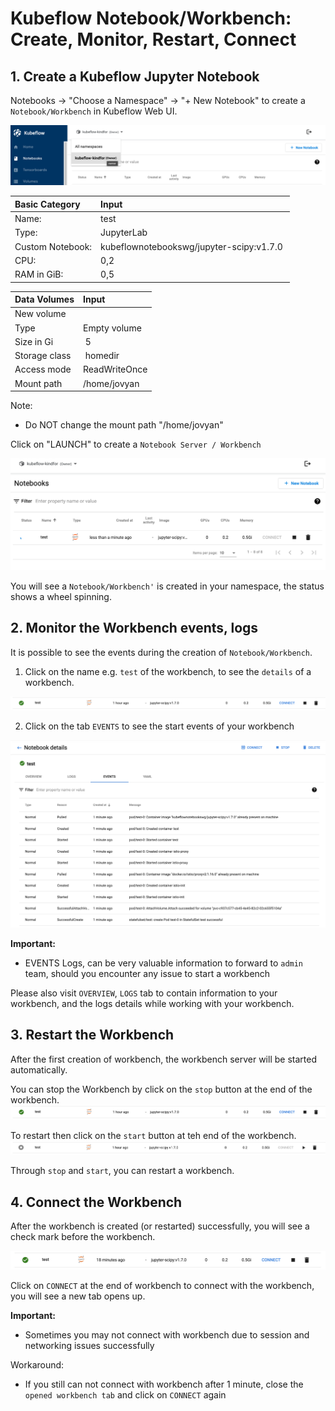 # Kubeflow Notebook/Workbench: Create, Monitor, Restart, Connect

## 1. Create a Kubeflow Jupyter Notebook

Notebooks -> "Choose a Namespace" -> 
"+ New Notebook"  to create a `Notebook/Workbench` in Kubeflow Web UI.

![create workbench](./images/workbench1_choose_namespace.png)

| Basic Category | Input |
|:--- | :--- |
| Name: | test |
| Type: | JupyterLab |
| Custom Notebook: | kubeflownotebookswg/jupyter-scipy:v1.7.0 |
| CPU: | 0,2 |
| RAM in GiB: | 0,5 |

| Data Volumes | Input |
|:--- | :--- |
| New volume | |
| Type | Empty volume |
| Size in Gi | 5 |
| Storage class | homedir |
| Access mode | ReadWriteOnce |
| Mount path | /home/jovyan |

Note: 
* Do NOT change the mount path "/home/jovyan"

Click on "LAUNCH" to create a `Notebook Server / Workbench`

![Connect Workbench](./images/workbench1_connect_1.png)

You will see a `Notebook/Workbench'` is created in your namespace, the status shows a wheel spinning.

## 2. Monitor the Workbench events, logs

It is possible to see the events during the creation of `Notebook/Workbench`.

1. Click on the name e.g. `test` of the workbench, to see the `details` of a workbench.

![open event logs](./images/workbench1_stop.png)

2. Click on the tab `EVENTS` to see the start events of your workbench

![workbench events](./images/workbench1_events_monitoring.png)

**Important:**
* EVENTS Logs, can be very valuable information to forward to `admin` team, should you encounter any issue to start a workbench

Please also visit `OVERVIEW`, `LOGS` tab to contain information to your workbench, and the logs details while working with your workbench.

## 3. Restart the Workbench

After the first creation of workbench, the workbench server will be started automatically.

You can stop the Workbench by click on the `stop` button at the end of the workbench.
![stop workbench](./images/workbench1_stop.png)

To restart then click on the `start` button at teh end of the workbench.
![start workbench](./images/workbench1_start.png)

Through `stop` and `start`, you can restart a workbench.

## 4. Connect the Workbench 

After the workbench is created (or restarted) successfully, you will see a check mark before the workbench.

![workbench successfully created](./images/workbench1_created_successfully.png)

Click on `CONNECT` at the end of workbench to connect with the workbench, you will see a new tab opens up.

**Important:**
* Sometimes you may not connect with workbench due to session and networking issues successfully

Workaround:
* If you still can not connect with workbench after 1 minute, close the `opened workbench tab` and click on `CONNECT` again